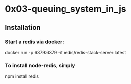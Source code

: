 # 0x03-queuing_system_in_js

## Installation

### Start a redis via docker:

docker run -p 6379:6379 -it redis/redis-stack-server:latest

### To install node-redis, simply

npm install redis
